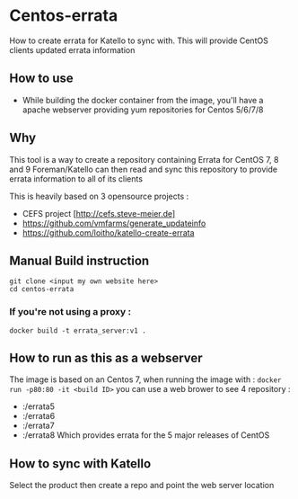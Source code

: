 # Centos-errata
How to create errata for Katello to sync with. This will provide CentOS clients updated errata information 

## How to use 
- While building the docker container from the image, you'll have a apache webserver providing yum repositories for Centos 5/6/7/8 

## Why

This tool is a way to create a repository containing Errata for CentOS 7, 8 and 9
Foreman/Katello can then read and sync this repository to provide errata information to all of its clients

This is heavily based on 3 opensource projects : 
- CEFS project [http://cefs.steve-meier.de] 
- https://github.com/vmfarms/generate_updateinfo
- https://github.com/loitho/katello-create-errata

## Manual Build instruction 
```
git clone <input my own website here>
cd centos-errata
```
### If you're not using a proxy : 
```
docker build -t errata_server:v1 .
```
## How to run as this as a webserver

The image is based on an Centos 7, when running the image with : 
`docker run -p80:80 -it <build ID>`
you can use a web brower to see 4 repository : 
- <yourserver>:<port>/errata5
- <yourserver>:<port>/errata6
- <yourserver>:<port>/errata7
- <yourserver>:<port>/errata8
Which provides errata for the 5 major releases of CentOS

## How to sync with Katello
Select the product then create a repo and point the web server location
